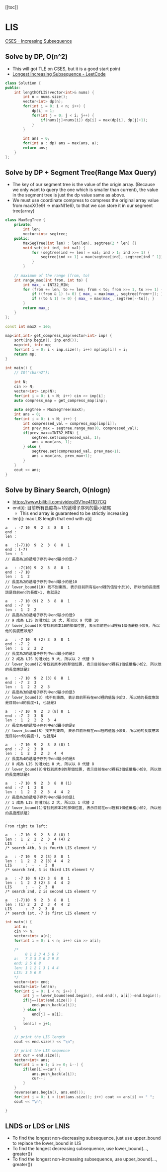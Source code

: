 [[toc]]

# LIS
[CSES - Increasing Subsequence](https://cses.fi/problemset/task/1145)

## Solve by DP, O(n^2)
- This will got TLE on CSES, but it is a good start point
- [Longest Increasing Subsequence - LeetCode](https://leetcode.com/problems/longest-increasing-subsequence/)
```cpp
class Solution {
public:
    int lengthOfLIS(vector<int>& nums) {
        int n = nums.size();
        vector<int> dp(n);
        for(int i = 0; i < n; i++) {
            dp[i] = 1;
            for(int j = 0; j < i; j++) {
                if(nums[j]<nums[i]) dp[i] = max(dp[i], dp[j]+1);
            }
        }
        
        int ans = 0;
        for(int a : dp) ans = max(ans, a);
        return ans;
    }
};
```

## Solve by DP + Segment Tree(Range Max Query)
- The key of our segment tree is the value of the origin array. (Because we only want to query the one which is smaller than current), the value in the segment tree is just the dp value same as above.
- We must use coordinate compress to compress the original array value from maxX(1e9) → maxN(1e6), to that we can store it in our segment tree(array)
```cpp
class MaxSegTree {
    private:
        int len;
        vector<int> segtree;
    public:
        MaxSegTree(int len) : len(len), segtree(2 * len) {}
        void set(int ind, int val) {
            for (segtree[ind += len] = val; ind > 1; ind >>= 1) {
                segtree[ind >> 1] = max(segtree[ind], segtree[ind ^ 1]);
            }
        }
 
	// maximum of the range [from, to)
	int range_max(int from, int to) {
		int max_ = INT32_MIN;
		for (from += len, to += len; from < to; from >>= 1, to >>= 1) {
			if ((from & 1) != 0) { max_ = max(max_, segtree[from++]); }
			if ((to & 1) != 0) { max_ = max(max_, segtree[--to]); }
		}
		return max_;
	}
};
 
const int maxX = 1e6;
 
map<int,int> get_compress_map(vector<int> inp) {
    sort(inp.begin(), inp.end());
    map<int, int> mp;
    for(int i = 0; i < inp.size(); i++) mp[inp[i]] = i;
    return mp;
}
 
int main() {
    // IO("cbarn2");
 
    int N;
    cin >> N;
    vector<int> inp(N);
    for(int i = 0; i < N; i++) cin >> inp[i];
    auto compress_map = get_compress_map(inp);
 
    auto segtree = MaxSegTree(maxX);
    int ans = 0;
    for(int i = 0; i < N; i++) {
        int compressed_val = compress_map[inp[i]];
        int prev_max = segtree.range_max(0, compressed_val);
        if(prev_max==INT32_MIN) {
            segtree.set(compressed_val, 1);
            ans = max(ans, 1);
        } else {
            segtree.set(compressed_val, prev_max+1);
            ans = max(ans, prev_max+1);
        }
    }
    cout << ans;
}
```

## Solve by Binary Search, O(nlogn)
- https://www.bilibili.com/video/BV1ne411D7CQ
- end[i]: 目前所有長度為i+1的遞增子序列的最小結尾 
    + This end array is guaranteed to be strictly increasing
- len[i]: max LIS length that end with a[i]
```
a   : -7 10  9  2  3  8  8  1
end :
len :

a   :(-7)10  9  2  3  8  8  1
end : (-7)
len :  1		            
// 長度為1的遞增子序列中end最小的是-7

a   : -7(10) 9  2  3  8  8  1
end : -7 10
len :  1  2	    
// 長度為2的遞增子序列中end最小的是10 
// lower_bound(10) 找不到東西, 表示目前所有在end裡的值皆小於10, 所以他的長度應該是目前end的長度+1, 也就是2

a   : -7 10 (9) 2  3  8  8  1
end : -7  9
len :  1  2  2  
// 長度為2的遞增子序列中end最小的是9
// 9 成為 LIS 的潛力比 10 大, 所以以 9 代替 10
// lower_bound(9)會找到原本10的那個位置, 表示目前在end裡有1個值嚴格小於9, 所以他的長度應該是2

a   : -7 10  9 (2) 3  8  8  1
end : -7  2
len :  1  2  2  2
// 長度為2的遞增子序列中end最小的是2
// 2 成為 LIS 的潛力比 9 大, 所以以 2 代替 9
// lower_bound(2)會找到原本9的那個位置, 表示目前在end裡有1個值嚴格小於2, 所以他的長度應該是2

a   : -7 10  9  2 (3) 8  8  1
end : -7  2  3
len :  1  2  2  2  3
// 長度為3的遞增子序列中end最小的是3
// lower_bound(3) 找不到東西, 表示目前所有在end裡的值皆小於3, 所以他的長度應該是目前end的長度+1, 也就是3

a   : -7 10  9  2  3 (8) 8  1
end : -7  2  3  8
len :  1  2  2  2  3  4
// 長度為4的遞增子序列中end最小的是8
// lower_bound(8) 找不到東西, 表示目前所有在end裡的值皆小於8, 所以他的長度應該是目前end的長度+1, 也就是4

a   : -7 10  9  2  3  8 (8) 1
end : -7  2  3  8
len :  1  2  2  2  3  4  4
// 長度為4的遞增子序列中end最小的是8
// 8 成為 LIS 的潛力比 8 大, 所以以 8 代替 8
// lower_bound(8)會找到原本8的那個位置, 表示目前在end裡有3個值嚴格小於8, 所以他的長度應該是4

a   : -7 10  9  2  3  8  8 (1)
end : -7  1  3  8
len :  1  2  2  2  3  4  4  2
// 長度為2的遞增子序列中end最小的是1
// 1 成為 LIS 的潛力比 2 大, 所以以 1 代替 2
// lower_bound(1)會找到原本2的那個位置, 表示目前在end裡有1個值嚴格小於2, 所以他的長度應該是2

-------------------
From right to left:

a   : -7 10  9  2  3  8 (8) 1
len :  1  2  2  2  3  4 (4) 2
LIS      :  -  -  -  8
/* search 4th, 8 is fourth LIS element */

a   : -7 10  9  2 (3) 8  8  1
len :  1  2  2  2 (3) 4  4  2
LIS      :  -  -  3  8
/* search 3rd, 3 is third LIS element */

a   : -7 10  9 (2) 3  8  8  1
len :  1  2  2 (2) 3  4  4  2
LIS      :  -  2  3  8
/* search 2nd, 2 is second LIS element */

a   :(-7)10  9  2  3  8  8  1
len : (1) 2  2  2  3  4  4  2
LIS      : -7  2  3  8
/* search 1st, -7 is first LIS element */
```
```cpp
int main() {
    int n;
    cin >> n;
    vector<int> a(n);
    for(int i = 0; i < n; i++) cin >> a[i];

    /*
         0 1 2 3 4 5 6 7
    a:   7 3 5 3 6 2 9 8
    end: 2 5 6 8
    len: 1 1 2 1 3 1 4 4
    LIS: 3 5 6 8
    */
    vector<int> end;
    vector<int> len(n);
    for(int i = 0; i < n; i++) {
        int j = lower_bound(end.begin(), end.end(), a[i])-end.begin();
        if(j==(int)end.size()) {
            end.push_back(a[i]);
        } else {
            end[j] = a[i];
        }
        len[i] = j+1;
    }

    // print the LIS length
    cout << end.size() << "\n";

    // print the LIS sequence
    int cur = end.size();
    vector<int> ans;
    for(int i = n-1; i >= 0; i--) {
        if(len[i]==cur) {
            ans.push_back(a[i]);
            cur--;
        }
    }
    reverse(ans.begin(), ans.end());
    for(int i = 0; i < (int)ans.size(); i++) cout << ans[i] << " ";
    cout << "\n";

}
```

## LNDS or LDS or LNIS
- To find the longest non-decreasing subsequence, just use upper_bound to replace the lower_bound in LIS
- To find the longest decreasing subsequence, use lower_bound(..., greater<int>())
- To find the longest non-increasing subsequence, use upper_bound(..., greater<int>())
